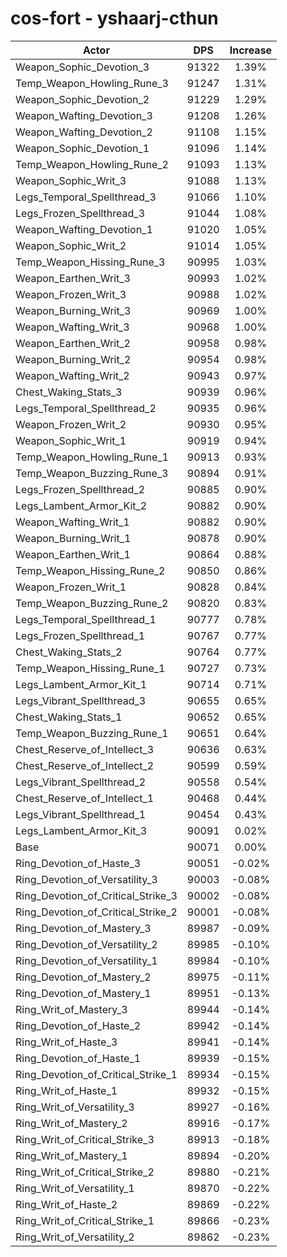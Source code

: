 # cos-fort - yshaarj-cthun
| Actor | DPS | Increase |
|---|:---:|:---:|
|Weapon_Sophic_Devotion_3|91322|1.39%|
|Temp_Weapon_Howling_Rune_3|91247|1.31%|
|Weapon_Sophic_Devotion_2|91229|1.29%|
|Weapon_Wafting_Devotion_3|91208|1.26%|
|Weapon_Wafting_Devotion_2|91108|1.15%|
|Weapon_Sophic_Devotion_1|91096|1.14%|
|Temp_Weapon_Howling_Rune_2|91093|1.13%|
|Weapon_Sophic_Writ_3|91088|1.13%|
|Legs_Temporal_Spellthread_3|91066|1.10%|
|Legs_Frozen_Spellthread_3|91044|1.08%|
|Weapon_Wafting_Devotion_1|91020|1.05%|
|Weapon_Sophic_Writ_2|91014|1.05%|
|Temp_Weapon_Hissing_Rune_3|90995|1.03%|
|Weapon_Earthen_Writ_3|90993|1.02%|
|Weapon_Frozen_Writ_3|90988|1.02%|
|Weapon_Burning_Writ_3|90969|1.00%|
|Weapon_Wafting_Writ_3|90968|1.00%|
|Weapon_Earthen_Writ_2|90958|0.98%|
|Weapon_Burning_Writ_2|90954|0.98%|
|Weapon_Wafting_Writ_2|90943|0.97%|
|Chest_Waking_Stats_3|90939|0.96%|
|Legs_Temporal_Spellthread_2|90935|0.96%|
|Weapon_Frozen_Writ_2|90930|0.95%|
|Weapon_Sophic_Writ_1|90919|0.94%|
|Temp_Weapon_Howling_Rune_1|90913|0.93%|
|Temp_Weapon_Buzzing_Rune_3|90894|0.91%|
|Legs_Frozen_Spellthread_2|90885|0.90%|
|Legs_Lambent_Armor_Kit_2|90882|0.90%|
|Weapon_Wafting_Writ_1|90882|0.90%|
|Weapon_Burning_Writ_1|90878|0.90%|
|Weapon_Earthen_Writ_1|90864|0.88%|
|Temp_Weapon_Hissing_Rune_2|90850|0.86%|
|Weapon_Frozen_Writ_1|90828|0.84%|
|Temp_Weapon_Buzzing_Rune_2|90820|0.83%|
|Legs_Temporal_Spellthread_1|90777|0.78%|
|Legs_Frozen_Spellthread_1|90767|0.77%|
|Chest_Waking_Stats_2|90764|0.77%|
|Temp_Weapon_Hissing_Rune_1|90727|0.73%|
|Legs_Lambent_Armor_Kit_1|90714|0.71%|
|Legs_Vibrant_Spellthread_3|90655|0.65%|
|Chest_Waking_Stats_1|90652|0.65%|
|Temp_Weapon_Buzzing_Rune_1|90651|0.64%|
|Chest_Reserve_of_Intellect_3|90636|0.63%|
|Chest_Reserve_of_Intellect_2|90599|0.59%|
|Legs_Vibrant_Spellthread_2|90558|0.54%|
|Chest_Reserve_of_Intellect_1|90468|0.44%|
|Legs_Vibrant_Spellthread_1|90454|0.43%|
|Legs_Lambent_Armor_Kit_3|90091|0.02%|
|Base|90071|0.00%|
|Ring_Devotion_of_Haste_3|90051|-0.02%|
|Ring_Devotion_of_Versatility_3|90003|-0.08%|
|Ring_Devotion_of_Critical_Strike_3|90002|-0.08%|
|Ring_Devotion_of_Critical_Strike_2|90001|-0.08%|
|Ring_Devotion_of_Mastery_3|89987|-0.09%|
|Ring_Devotion_of_Versatility_2|89985|-0.10%|
|Ring_Devotion_of_Versatility_1|89984|-0.10%|
|Ring_Devotion_of_Mastery_2|89975|-0.11%|
|Ring_Devotion_of_Mastery_1|89951|-0.13%|
|Ring_Writ_of_Mastery_3|89944|-0.14%|
|Ring_Devotion_of_Haste_2|89942|-0.14%|
|Ring_Writ_of_Haste_3|89941|-0.14%|
|Ring_Devotion_of_Haste_1|89939|-0.15%|
|Ring_Devotion_of_Critical_Strike_1|89934|-0.15%|
|Ring_Writ_of_Haste_1|89932|-0.15%|
|Ring_Writ_of_Versatility_3|89927|-0.16%|
|Ring_Writ_of_Mastery_2|89916|-0.17%|
|Ring_Writ_of_Critical_Strike_3|89913|-0.18%|
|Ring_Writ_of_Mastery_1|89894|-0.20%|
|Ring_Writ_of_Critical_Strike_2|89880|-0.21%|
|Ring_Writ_of_Versatility_1|89870|-0.22%|
|Ring_Writ_of_Haste_2|89869|-0.22%|
|Ring_Writ_of_Critical_Strike_1|89866|-0.23%|
|Ring_Writ_of_Versatility_2|89862|-0.23%|
